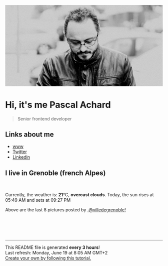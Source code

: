 ![Pascal Achard](./images/photo-pascal-achard.jpg)
# Hi, it's me Pascal Achard
> Senior frontend developer

## Links about me
- [www](https://www.pascal-achard.com)
- [Twitter](https://twitter.com/botmaster)
- [Linkedin](http://www.linkedin.com/in/pascal-achard)


## I live in Grenoble (french Alpes)
<img src="https://openweathermap.org/img/wn/04d@2x.png" alt="">

Currently, the weather is: **21**°C, **overcast clouds**.
Today, the sun rises at 05:49 AM and sets at 09:27 PM

Above are the last 8 pictures posted by <a href="https://www.instagram.com/villedegrenoble/" target="_blank"><img alt="" src="https://upload.wikimedia.org/wikipedia/commons/thumb/e/e7/Instagram_logo_2016.svg/1024px-Instagram_logo_2016.svg.png" width="20"/> @villedegrenoble!</a>

<p style="display: flex; flex-wrap: wrap; gap: 20px;">
        <img src="https://cdn1.picuki.com/hosted-by-instagram/q/0exhNuNYnjBGZDHIdN5WmL9I2Pk2GAlRNucaS7j0nyZiNxIsbHWB58ltwdev%7C%7CDlyKw1oASyLfzpj4osuVVtVZFdzPUfXTrKASjtX56+YVoCl1zRk8JZikb88KXEXZXCn%7C%7CsIkOzjYMTIfQeoEH%7C%7Cb2rvUW+%7C%7C7wbTYNpi2TNLxCyQlWotfpUrJy9ZRzt52U1h+189JldAJZ+jtvdBFundPZlTIeAf3+Idp1orN2S%7C%7CkKhtAKv6K81SO2ECMseW16GX6Rv5+HoOAAuiDpYGhpqzfheKc4EEMWggi85RU4ja05ntzxbKxVgPsTvZCaCmMDUjFKiCU%7C%7Ck8SqtgLsSUHv3EBQnjeel%7C%7CW+eqN29qrRI9eYX%7C%7Cr7zyrEX4bvBr9jYm0VCNH6cmr+JMOzMOxDh91BPstb4m742yyoRbLVmhx0WWMe2mDTWrEpBcKTx5C3+3ONhGreoVJs.jpeg" alt="" width="200"/>
        <img src="https://cdn1.picuki.com/hosted-by-instagram/q/0exhNuNYnjBGZDHIdN5WmL9I2Pk2GAlRNecaS7j0nyZiNxIsbHWB58ltwdGn%7C%7CDh6Kwh9HS+Lfzpk4Y4oVFpVZFByPk3aSrCNTDhc76mZU4Ck1DFj9Z5knL4wJHAYZXKs8cQpOzjYMTIfQeoEH%7C%7Cb2rvUT+vvwbTYNpi2TNLxCyQlWotfpUrJy9ZRzt52U1h+189JldAJZ+jtvdBFundPZlTIeAf3+Idp1orN2S%7C%7CkKhtAKv6K%7C%7C1SO2ECMseW16GX6Rv5+HoOAAuiDpYGhpqzTheKc4EEMWggi5giRpmK4mv5yRM6xVgOlh6LnvCmMDUjFKiCU%7C%7Ck8SqtQLsSUHv3EBQnjeel%7C%7CW+eqN29qrRI9C%7C%7CcZbi3SDKTbSKDq9CBXAdL%7C%7CabHkbpJMqlE+t7h59rOOof3mjs4Azse4rFmhx0WWMe2mSoXbFSBcKTx5C3+3ONhGreoVJs.jpeg" alt="" width="200"/>
        <img src="https://cdn1.picuki.com/hosted-by-instagram/q/0exhNuNYnjBGZDHIdN5WmL9I2Pk2GAlRNecaS7j0nyZiNxIsbHWB58ltwdev%7C%7CDlyKw1oASyLfzpj4oooUV1TZFdzPUfXTLCNSjtX56maUYCl0DZu95BmkLo1K3UXYHGv9sotOzjYMTIfQeoEH%7C%7Cb2rvUW+%7C%7C7wbTYNpi2TNLxCyQlWotfpUrJy9ZRzt52U1h+189JldAJZ+jtvdBFundPZlTIeAf3+Idp1orN2S%7C%7CkKhtAKv6K%7C%7C1SO2ECMseW16GX6Rv5+HoOAAuiDpYGhpqzjheKc4EEMWggicsgY7iK8CmoiYYKxV5tgpn%7C%7COOCmMDUjFKiCU%7C%7Ck8SqtgLsSUHv3EBQnjeel%7C%7CW+eqN29qrRI9eMZdze9HHoXbz3F61aX3ReVtWBQhLyOdeyPedzkrRNRddP0km08wuYQ+DVmhx0WWMe2mfaVMEhBcKTx5C3+3ONhGreoVJs.jpeg" alt="" width="200"/>
        <img src="https://cdn1.picuki.com/hosted-by-instagram/q/0exhNuNYnjBGZDHIdN5WmL9I2Pk2GAlRNecaS7j0nyZiNxIsbHWB58ltwdev%7C%7CDlyKw1oASyLfzpj44gsU1RSZFdzPUfXSr2KTz5U6K+cUYCq0DNg9ZdonboyJHQXY3Sq8MYlOzjYMTIfQeoEH%7C%7Cbx7a8Koru5A2MGo1zRMrBC0GAG4fy3UPI7mslm3ayEv0Pxto0%7C%7CNylL9XkgKQcursrV%7C%7CndbEvL+M4Byp6JzSPkCj9ND1OHtpCa5BTB7Kzc4KD6chYTJnLMNvXrmcTBs3V7qaogDEHUK1n+B8RM1v9EPp7TzN916+N8ZkIGRT2UFAjsm8lJhmMntxxzsbkG7iG5622%7C%7CA15GkW%7C%7Cc%7C%7ClZLpIMKUeOjh5hCZTLrZA4JYBVtfM6yEcnPIOO2hQcdcy90bRawaggrstjmzd4%7C%7Cn1RcsAmIagmHc.jpeg" alt="" width="200"/>
        <img src="https://cdn1.picuki.com/hosted-by-instagram/q/0exhNuNYnjBGZDHIdN5WmL9I2Pk2GAlRNucaS7j0nyZiNxIsbHWB58ltwdGn%7C%7CDh6Kwh9HS+Lfzpj540qUllYZFV9PkzWSLaKSDlV6qmdXYCk1DVj9pNgkL0wL3QcZHer88otOzjYMTIfQeoEH%7C%7Cb2rvUV+fvwaTIFuDaWNOUtzCVG%7C%7CMm0X51wm8Rm3ayEv0Pxto0%7C%7CNylL9XkgKQcursrV%7C%7CndYEvL+M4Byp6JzSPkCj9ND1OHtpCa5BTB7Kz04KD6chYTJnLMgtjPNRwYyyWr0aogDd2NLilq28RM1v9EPp7TzN916+98ZkIGRT2UFAjsm8lJhmMntxxzsbkSm6g5i52nxkp+dedwfjpqpJMeRB%7C%7Crt3BfYWo7VTJFvRElfK%7C%7CqbZ1D5eO2XQcdcy90bRagWhwvstjmzd4%7C%7Cn1RcsAmIagmHc.jpeg" alt="" width="200"/>
        <img src="https://cdn1.picuki.com/hosted-by-instagram/q/0exhNuNYnjBGZDHIdN5WmL9I2Pk2GAlRNecaS7j0nyZiNxIsbHWB58ltwdev%7C%7CDlyKw1oASyLfzpj4I4tVFtRZFdzPUTYQLOKTz5V6KueUYCk1DBk9JBknbo3KnUfbXCs98EoOzjYMTIfQeoEH%7C%7Cb2rvUS++XqbjAbojGUZdsW2yIfu9OjZ6ckn9cf7KG4iF+44ooiMDxN4Gosak8ktdKO52tEWvrxfMh2pqV5CLkJnoE65ezRmCSsTDx6IihBGTOgtYPCwuwvoCTYdhspw0TzZpEEA0EslAz9shI8760BudShZJpM+N8ZkObUT2RaCCE+4RtmzcTtqALLSmyTxURz+jCe2ImfccEDk6PiFdbEBvOkwRjDYPyGPYJGZXUhFsrCeEvVItTwCM0EwN8WT61rjgzzzwi+S6P92E53U2VL1mM=.jpeg" alt="" width="200"/>
        <img src="https://cdn1.picuki.com/hosted-by-instagram/q/0exhNuNYnjBGZDHIdN5WmL9I2Pk2GAlRNecaS7j0nyZiNxIsbHWB58ltwdev%7C%7CDlyKw1oASyLfzph5osqU1hZZFR5PUHfTbeLTj1X7K+fU4Ck0jFi8pBplLg1JHAbZH+v9sItOzjYMTIfQeoEH%7C%7Cb2rvUW+%7C%7C7wbTYNpi2TNLxCyQlWotfpUrJy9ZRzt52U1h+189JldAJZ+jtvdBFundPZlTIeAf3+Idp1orN2S%7C%7CkKhtAKv6K%7C%7C1SO2ECMseW16GX6Rv5+HoOAAuiDpYGhpqzDheKc4EEMWggi34iE6uLg8jJS0FaxV5vgchYjmCmMDUjFKiCU%7C%7Ck8SqtgLsSUHv3EBQnjeel%7C%7CW+eqN29qrRI9C4ZN7Q73XRI5%7C%7CcH5ZNZ2ItV%7C%7C7uQnWNA6GJIft7vrx3Jcl4gkqh+TyHTYbFmhx0WWMe2mDTKLYpBcKTx5C3+3ONhGreoVJs.jpeg" alt="" width="200"/>
        <img src="https://cdn1.picuki.com/hosted-by-instagram/q/0exhNuNYnjBGZDHIdN5WmL9I2Pk2GAlRNucaS7j0nyZiNxIsbHWB58ltwdGn%7C%7CDh6Kwh9HS+Lfzpi44MsWV9YZFN+P0PbQLSITzxc6KWfV+nN1jxu8pVjkbg2JXEcZnSp8cQrVQmYdSgIGaYDG7uo%7C%7CesJ%7C%7CPnucjcFrjOMNbRKmDdttdCwFahlza4lsfe4kx2xu5xncG114WNxahlw5OLUqQUCSKn5PN1gpKZlR7pCjMsS5LujyWu+H2xkfWx9Ez7RtI7V2dENhhzrdSFlqjH%7C%7CAZY1LHMRiVbmoS4gnY8pob+0ZqhM4acQg4eHcyACW2E2hjtfwZftgAHsSUGImUBRwT2Ej+b3ffZ79sXPBPW5b+zl7S7wW6H8NYxaT3IGFsvfA1bGGPDkId9Vj74XJKpIxV275jbvbp3B21V+AWgc123bL8opZ7uiyqyb4X7U3zvZ8AZuxw==.jpeg" alt="" width="200"/>
</p>

------------
<p>This README file is generated <b>every 3 hours</b>!
    <br />Last refresh: Monday, June 19 at 8:05 AM GMT+2
    <br /><a href="https://medium.com/@th.guibert/how-to-create-a-self-updating-readme-md-for-your-github-profile-f8b05744ca91">Create your own by following this tutorial.</a>
</p>
<p><a href="https://github.com/botmaster/botmaster/actions/workflows/main.yaml"><img alt="" src="https://github.com/botmaster/botmaster/actions/workflows/main.yaml/badge.svg" /></a></p>

